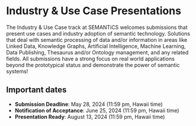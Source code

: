 # Industry & Use Case Presentations
The Industry & Use Case track at SEMANTiCS welcomes submissions that present use cases and industry adoption of semantic technology. Solutions that deal with semantic processing of data and/or information in areas like Linked Data, Knowledge Graphs, Artificial Intelligence, Machine Learning, Data Publishing, Thesaurus and/or Ontology management, and any related fields. All submissions have a strong focus on real world applications beyond the prototypical status and demonstrate the power of semantic systems!

## Important dates
* **Submission Deadline**: May 28, 2024 (11:59 pm, Hawaii time)
* **Notification of Acceptance**: June 25, 2024 (11:59 pm, Hawaii time)
* **Presentation Ready**: August 13, 2024 (11:59 pm, Hawaii time)
